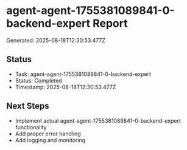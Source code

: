 # agent-agent-1755381089841-0-backend-expert Report

Generated: 2025-08-18T12:30:53.477Z

## Status
- Task: agent-agent-1755381089841-0-backend-expert
- Status: Completed
- Timestamp: 2025-08-18T12:30:53.477Z

## Next Steps
- Implement actual agent-agent-1755381089841-0-backend-expert functionality
- Add proper error handling
- Add logging and monitoring
